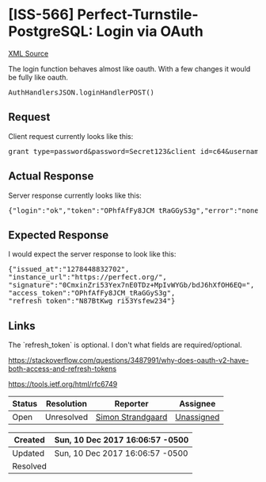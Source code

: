 # [ISS-566] Perfect-Turnstile-PostgreSQL: Login via OAuth

[XML Source](./xml/ISS-566.xml)
<p><p>The login function behaves almost like oauth. With a few changes it would be fully like oauth.</p>

<div class="preformatted panel" style="border-width: 1px;"><div class="preformattedContent panelContent">
<pre>AuthHandlersJSON.loginHandlerPOST()
</pre>
</div></div>

<h2><a name="Request"></a>Request</h2>

<p>Client request currently looks like this:</p>

<div class="preformatted panel" style="border-width: 1px;"><div class="preformattedContent panelContent">
<pre>grant_type=password&amp;password=Secret123&amp;client_id=c64&amp;username=c64.gamer%40perfect.org
</pre>
</div></div>


<h2><a name="ActualResponse"></a>Actual Response</h2>

<p>Server response currently looks like this:</p>
<div class="preformatted panel" style="border-width: 1px;"><div class="preformattedContent panelContent">
<pre>{"login":"ok","token":"OPhfAfFy8JCM_tRaGGyS3g","error":"none"}
</pre>
</div></div>


<h2><a name="ExpectedResponse"></a>Expected Response</h2>

<p>I would expect the server response to look like this:</p>
<div class="preformatted panel" style="border-width: 1px;"><div class="preformattedContent panelContent">
<pre>{"issued_at":"1278448832702",
"instance_url":"https://perfect.org/",
"signature":"0CmxinZri53Yex7nE0TDz+MpIvWYGb/bdJ6hXfOH6EQ=",
"access_token":"OPhfAfFy8JCM_tRaGGyS3g",
"refresh_token":"N87BtKwg_ri53Ysfew234"}
</pre>
</div></div>


<h2><a name="Links"></a>Links</h2>

<p>The `refresh_token` is optional. I don't what fields are required/optional.</p>

<p><a href="https://stackoverflow.com/questions/3487991/why-does-oauth-v2-have-both-access-and-refresh-tokens" class="external-link" rel="nofollow">https://stackoverflow.com/questions/3487991/why-does-oauth-v2-have-both-access-and-refresh-tokens</a></p>

<p><a href="https://tools.ietf.org/html/rfc6749" class="external-link" rel="nofollow">https://tools.ietf.org/html/rfc6749</a></p>
</p>





Status|Resolution|Reporter|Assignee
------|----------|--------|--------
Open|Unresolved|[Simon Strandgaard](neoneye)|[Unassigned]($-1)





Created|Sun, 10 Dec 2017 16:06:57 -0500
-------|--------------
Updated|Sun, 10 Dec 2017 16:06:57 -0500
Resolved|




